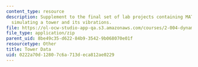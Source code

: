 ```yaml
---
content_type: resource
description: Supplement to the final set of lab projects containing MATLAB files for
  simulating a tower and its vibrations.
file: https://ol-ocw-studio-app-qa.s3.amazonaws.com/courses/2-004-dynamics-and-control-ii-spring-2008/0222a70d12807c6a713deca812ae0229_TowerData.zip
file_type: application/zip
parent_uid: 8be49c35-d622-84b9-3542-9b068070e01f
resourcetype: Other
title: Tower Data
uid: 0222a70d-1280-7c6a-713d-eca812ae0229
---
```

